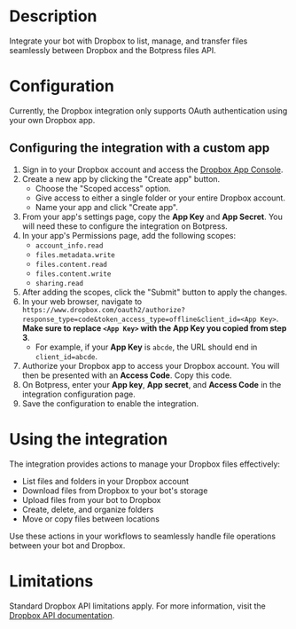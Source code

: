 # Description

Integrate your bot with Dropbox to list, manage, and transfer files seamlessly between Dropbox and the Botpress files API.

# Configuration

Currently, the Dropbox integration only supports OAuth authentication using your own Dropbox app.

## Configuring the integration with a custom app

1. Sign in to your Dropbox account and access the [Dropbox App Console](https://www.dropbox.com/developers/apps).
2. Create a new app by clicking the "Create app" button.
   - Choose the "Scoped access" option.
   - Give access to either a single folder or your entire Dropbox account.
   - Name your app and click "Create app".
3. From your app's settings page, copy the **App Key** and **App Secret**. You will need these to configure the integration on Botpress.
4. In your app's Permissions page, add the following scopes:
   - `account_info.read`
   - `files.metadata.write`
   - `files.content.read`
   - `files.content.write`
   - `sharing.read`
5. After adding the scopes, click the "Submit" button to apply the changes.
6. In your web browser, navigate to `https://www.dropbox.com/oauth2/authorize?response_type=code&token_access_type=offline&client_id=<App Key>`. **Make sure to replace `<App Key>` with the App Key you copied from step 3**.
   - For example, if your **App Key** is `abcde`, the URL should end in `client_id=abcde`.
7. Authorize your Dropbox app to access your Dropbox account. You will then be presented with an **Access Code**. Copy this code.
8. On Botpress, enter your **App key**, **App secret**, and **Access Code** in the integration configuration page.
9. Save the configuration to enable the integration.

# Using the integration

The integration provides actions to manage your Dropbox files effectively:

- List files and folders in your Dropbox account
- Download files from Dropbox to your bot's storage
- Upload files from your bot to Dropbox
- Create, delete, and organize folders
- Move or copy files between locations

Use these actions in your workflows to seamlessly handle file operations between your bot and Dropbox.

# Limitations

Standard Dropbox API limitations apply. For more information, visit the [Dropbox API documentation](https://www.dropbox.com/developers/documentation).
